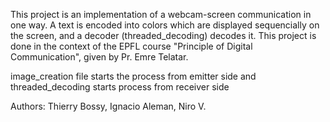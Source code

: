 This project is an implementation of a webcam-screen communication in one way. A text is encoded into colors which are displayed sequencially on the screen, and a decoder (threaded_decoding) decodes it. This project is done in the context of the EPFL course "Principle of Digital Communication", given by Pr. Emre Telatar.

image_creation file starts the process from emitter side and threaded_decoding starts process from receiver side

Authors: Thierry Bossy, Ignacio Aleman, Niro V.
